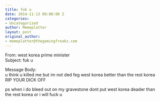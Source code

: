 ```yaml
---
title: fuk u
date: 2014-11-13 00:00:00 Z
categories:
- Uncategorized
author: Memeplatter
layout: post
original_author:
- memeplatter@thegamingfreakz.com
---
```


From: west korea prime minister  
Subject: fuk u

Message Body:  
u think u killed me but im not ded feg west korea better than the rest korea RIP YOUR DICK OFF

ps when i do bleed out on my gravestone dont put west korea deader than the rest korea or i will fuck u